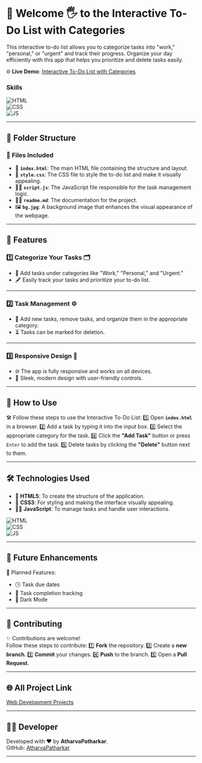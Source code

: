 # 🧮 Welcome 🖐 to the Interactive To-Do List with Categories

This interactive to-do list allows you to categorize tasks into "work," "personal," or "urgent" and track their progress. Organize your day efficiently with this app that helps you prioritize and delete tasks easily.

🌐 **Live Demo**: [Interactive To-Do List with Categories](https://atharvapatharkar.github.io/web-development-projects/Interactive%20To-Do%20List%20with%20Categories/index.html)

### Skills
![HTML](https://img.shields.io/badge/html5%20-%23E34F26.svg?&style=for-the-badge&logo=html5&logoColor=white)  
![CSS](https://img.shields.io/badge/css3%20-%231572B6.svg?&style=for-the-badge&logo=css3&logoColor=white)  
![JS](https://img.shields.io/badge/javascript%20-%23323330.svg?&style=for-the-badge&logo=javascript&logoColor=%23F7DF1E)

---

## 📂 Folder Structure

### 🔸 **Files Included**
- 📄 **`index.html`**: The main HTML file containing the structure and layout.
- 🎨 **`style.css`**: The CSS file to style the to-do list and make it visually appealing.
- 🧑‍💻 **`script.js`**: The JavaScript file responsible for the task management logic.
- 🧑‍💻 **`readme.md`**: The documentation for the project.
- 🖼️ **`bg.jpg`**: A background image that enhances the visual appearance of the webpage.



---

## 🌟 Features

### 1️⃣ **Categorize Your Tasks** 🗂️  
   - 📝 Add tasks under categories like "Work," "Personal," and "Urgent."
   - 🖋️ Easily track your tasks and prioritize your to-do list.

---

### 2️⃣ **Task Management** ⚙️  
   - 🔄 Add new tasks, remove tasks, and organize them in the appropriate category.
   - ⏳ Tasks can be marked for deletion.

---

### 3️⃣ **Responsive Design** 📱  
   - 🌐 The app is fully responsive and works on all devices.
   - 📐 Sleek, modern design with user-friendly controls.

---

## 🚀 How to Use

🛠️ Follow these steps to use the Interactive To-Do List:
1️⃣ Open **`index.html`** in a browser.
2️⃣ Add a task by typing it into the input box.
3️⃣ Select the appropriate category for the task.
4️⃣ Click the **"Add Task"** button or press `Enter` to add the task.
5️⃣ Delete tasks by clicking the **"Delete"** button next to them.

---

## 🛠️ Technologies Used

- 📄 **HTML5**: To create the structure of the application.
- 🎨 **CSS3**: For styling and making the interface visually appealing.
- 🧑‍💻 **JavaScript**: To manage tasks and handle user interactions.

![HTML](https://img.shields.io/badge/html5%20-%23E34F26.svg?&style=for-the-badge&logo=html5&logoColor=white)  
![CSS](https://img.shields.io/badge/css3%20-%231572B6.svg?&style=for-the-badge&logo=css3&logoColor=white)  
![JS](https://img.shields.io/badge/javascript%20-%23323330.svg?&style=for-the-badge&logo=javascript&logoColor=%23F7DF1E)

---

## 🔮 Future Enhancements

📌 Planned Features:
- 🕒 Task due dates
- 📅 Task completion tracking
- 🌙 Dark Mode

---


## 🤝 Contributing

✨ Contributions are welcome!  
Follow these steps to contribute:
1️⃣ **Fork** the repository.
2️⃣ Create a **new branch**.
3️⃣ **Commit** your changes.
4️⃣ **Push** to the branch.
5️⃣ Open a **Pull Request**.

---

## 🌐 All Project Link

[Web Development Projects](https://atharvapatharkar.github.io/web-development-projects/)

---

## 🧑‍💻 Developer

Developed with ❤️ by **AtharvaPatharkar**.  
GitHub: [AtharvaPatharkar](https://github.com/AtharvaPatharkar)

---